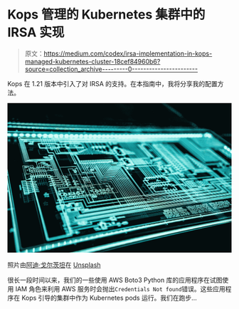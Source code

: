 # Kops 管理的 Kubernetes 集群中的 IRSA 实现

> 原文：<https://medium.com/codex/irsa-implementation-in-kops-managed-kubernetes-cluster-18cef84960b6?source=collection_archive---------0----------------------->

Kops 在 1.21 版本中引入了对 IRSA 的支持。在本指南中，我将分享我的配置方法。

![](img/ee1776b667bf8fef3e467e8934705efc.png)

照片由[阿迪·戈尔茨坦](https://unsplash.com/@adigold1?utm_source=unsplash&utm_medium=referral&utm_content=creditCopyText)在 [Unsplash](https://unsplash.com/s/photos/computer-security?utm_source=unsplash&utm_medium=referral&utm_content=creditCopyText)

很长一段时间以来，我们的一些使用 AWS Boto3 Python 库的应用程序在试图使用 IAM 角色来利用 AWS 服务时会抛出`Credentials Not found`错误。这些应用程序在 Kops 引导的集群中作为 Kubernetes pods 运行。我们在跑步…